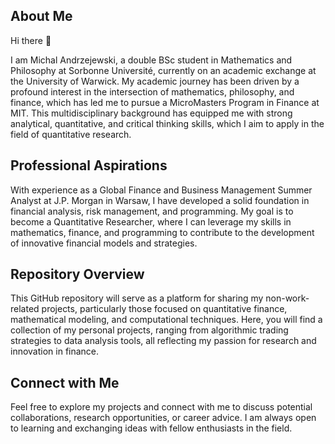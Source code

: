 ## About Me

Hi there 👋

I am Michal Andrzejewski, a double BSc student in Mathematics and Philosophy at Sorbonne Université, currently on an academic exchange at the University of Warwick. My academic journey has been driven by a profound interest in the intersection of mathematics, philosophy, and finance, which has led me to pursue a MicroMasters Program in Finance at MIT. This multidisciplinary background has equipped me with strong analytical, quantitative, and critical thinking skills, which I aim to apply in the field of quantitative research.

## Professional Aspirations

With experience as a Global Finance and Business Management Summer Analyst at J.P. Morgan in Warsaw, I have developed a solid foundation in financial analysis, risk management, and programming. My goal is to become a Quantitative Researcher, where I can leverage my skills in mathematics, finance, and programming to contribute to the development of innovative financial models and strategies.

## Repository Overview

This GitHub repository will serve as a platform for sharing my non-work-related projects, particularly those focused on quantitative finance, mathematical modeling, and computational techniques. Here, you will find a collection of my personal projects, ranging from algorithmic trading strategies to data analysis tools, all reflecting my passion for research and innovation in finance.

## Connect with Me

Feel free to explore my projects and connect with me to discuss potential collaborations, research opportunities, or career advice. I am always open to learning and exchanging ideas with fellow enthusiasts in the field.
